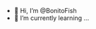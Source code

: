 - 👋 Hi, I’m @BonitoFish
- 🌱 I’m currently learning ...

<!---
BonitoFish/BonitoFish is a ✨ special ✨ repository because its `README.md` (this file) appears on your GitHub profile.
You can click the Preview link to take a look at your changes.
--->
